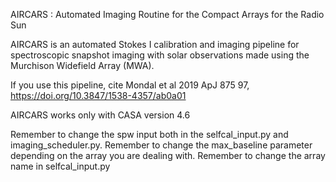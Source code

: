 AIRCARS : Automated Imaging Routine for the Compact Arrays for the Radio Sun

AIRCARS is an automated Stokes I calibration and imaging pipeline for spectroscopic snapshot imaging with solar observations made using the Murchison Widefield Array (MWA).

If you use this pipeline, cite Mondal et al 2019 ApJ 875 97, https://doi.org/10.3847/1538-4357/ab0a01 

AIRCARS works only with CASA version 4.6

Remember to change the spw input both in the selfcal_input.py and imaging_scheduler.py.
Remember to change the max_baseline parameter depending on the array you are dealing with.
Remember to change the array name in selfcal_input.py

